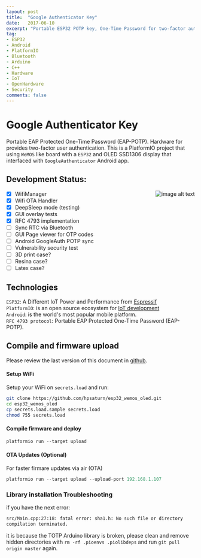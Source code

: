 ```yaml
---
layout: post
title:  "Google Authenticator Key"
date:   2017-06-10
excerpt: "Portable ESP32 POTP key, One-Time Password for two-factor authentication."
tag:
- ESP32
- Android
- PlatformIO
- Bluetooth
- Arduino
- C++
- Hardware
- IoT
- OpenHardware
- Security
comments: false
---
```


# Google Authenticator Key

Portable EAP Protected One-Time Password (EAP-POTP). Hardware for provides two-factor user authentication. This is a
PlatformIO project that using `WeMOS` like board with a `ESP32` and OLED SSD1306 display that interfaced with `GoogleAuthenticator` Android app. 

## Development Status: 

<img src="{{ site.url }}/assets/img/esp32_potp_intro.jpg"
srcset="{{ site.url }}/assets/img/esp32_potp_intro.jpg 100w, {{ site.url }}/assets/img/esp32_potp_intro.jpg 200w"
sizes="2vw"
align="right"
alt="image alt text">

- [X] WifiManager
- [X] Wifi OTA Handler
- [X] DeepSleep mode (testing)
- [X] GUI overlay tests
- [X] RFC 4793 implementation
- [ ] Sync RTC via Bluetooth
- [ ] GUI Page viewer for OTP codes
- [ ] Android GoogleAuth POTP sync
- [ ] Vulnerability security test 
- [ ] 3D print case?
- [ ] Resina case?
- [ ] Latex case?

## Technologies

`ESP32`: A Different IoT Power and Performance from [Espressif](https://www.espressif.com/en/products/hardware/esp32/overview) <br/>
`PlatformIO`: is an open source ecosystem for [IoT development](https://platformio.org/) <br/>
`Android`: is the world's most popular mobile platform. <br/>
`RFC 4793 protocol`: Portable EAP Protected One-Time Password (EAP-POTP).

## Compile and firmware upload

Please review the last version of this document in [github](https://github.com/hpsaturn/esp32_wemos_oled.git).

#### Setup WiFi

Setup your WiFi on `secrets.load` and run:

``` bash
git clone https://github.com/hpsaturn/esp32_wemos_oled.git
cd esp32_wemos_oled
cp secrets.load.sample secrets.load
chmod 755 secrets.load
```

#### Compile firmware and deploy

```javascript
platformio run --target upload
``` 

#### OTA Updates (Optional)

For faster firmare updates via air (OTA)

```javascript
platformio run --target upload --upload-port 192.168.1.107
``` 

### Library installation Troubleshooting

if you have the next error:

```bash
src/Main.cpp:27:18: fatal error: sha1.h: No such file or directory
compilation terminated.
```
it is because the TOTP Arduino library is broken, please clean and remove hidden directories with `rm -rf .pioenvs .piolibdeps` and run `git pull origin master` again.

